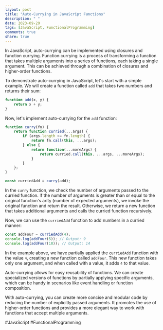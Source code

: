 ```yaml
---
layout: post
title: "Auto-Currying in JavaScript Functions"
description: " "
date: 2023-09-20
tags: [JavaScript, FunctionalProgramming]
comments: true
share: true
---
```


In JavaScript, auto-currying can be implemented using closures and function currying. Function currying is a process of transforming a function that takes multiple arguments into a series of functions, each taking a single argument. This can be achieved through a combination of closures and higher-order functions.

To demonstrate auto-currying in JavaScript, let's start with a simple example. We will create a function called `add` that takes two numbers and returns their sum:

```javascript
function add(x, y) {
    return x + y;
}
```

Now, let's implement auto-currying for the `add` function:

```javascript
function curry(fn) {
    return function curried(...args) {
        if (args.length >= fn.length) {
            return fn.call(this, ...args);
        } else {
            return function(...moreArgs) {
                return curried.call(this, ...args, ...moreArgs);
            }
        }
    };
}

const curriedAdd = curry(add);
```

In the `curry` function, we check the number of arguments passed to the curried function. If the number of arguments is greater than or equal to the original function's arity (number of expected arguments), we invoke the original function and return the result. Otherwise, we return a new function that takes additional arguments and calls the curried function recursively.

Now, we can use the `curriedAdd` function to add numbers in a curried manner:

```javascript
const addFour = curriedAdd(4);
console.log(addFour(5)); // Output: 9
console.log(addFour(10)); // Output: 14
```

In the example above, we have partially applied the `curriedAdd` function with the value `4`, creating a new function called `addFour`. This new function takes only one argument, and when called with a value, it adds `4` to that value.

Auto-currying allows for easy reusability of functions. We can create specialized versions of functions by partially applying specific arguments, which can be handy in scenarios like event handling or function composition.

With auto-currying, you can create more concise and modular code by reducing the number of explicitly passed arguments. It promotes the use of higher-order functions and provides a more elegant way to work with functions that accept multiple arguments.

#JavaScript #FunctionalProgramming